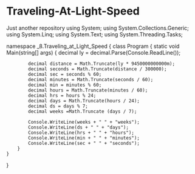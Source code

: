 # Traveling-At-Light-Speed
Just another repository
using System;
using System.Collections.Generic;
using System.Linq;
using System.Text;
using System.Threading.Tasks;

namespace _8.Traveling_at_Light_Speed
{
    class Program
    {
        static void Main(string[] args)
        {
            decimal ly = decimal.Parse(Console.ReadLine());

            decimal distance = Math.Truncate(ly * 9450000000000m);
            decimal seconds = Math.Truncate(distance / 300000);
            decimal sec = seconds % 60;
            decimal minutes = Math.Truncate(seconds / 60);
            decimal min = minutes % 60;
            decimal hours = Math.Truncate(minutes / 60);
            decimal hrs = hours % 24;
            decimal days = Math.Truncate(hours / 24);
            decimal ds = days % 7;
            decimal weeks =Math.Truncate (days / 7);

            Console.WriteLine(weeks + " " + "weeks");
            Console.WriteLine(ds + " " + "days");
            Console.WriteLine(hrs + " " + "hours");
            Console.WriteLine(min + " " + "minutes");
            Console.WriteLine(sec + " " + "seconds");   
        }
    }
}
